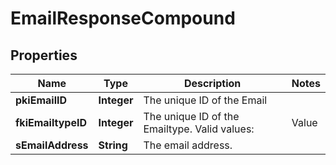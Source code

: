 

# EmailResponseCompound

## Properties

Name | Type | Description | Notes
------------ | ------------- | ------------- | -------------
**pkiEmailID** | **Integer** | The unique ID of the Email | 
**fkiEmailtypeID** | **Integer** | The unique ID of the Emailtype.  Valid values:  |Value|Description| |-|-| |1|Office| |2|Home| | 
**sEmailAddress** | **String** | The email address. | 





